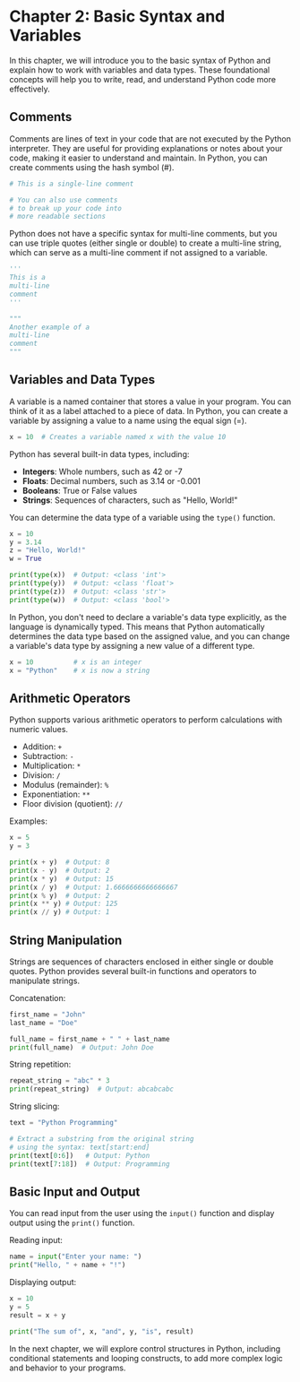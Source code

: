 # Chapter 2: Basic Syntax and Variables

In this chapter, we will introduce you to the basic syntax of Python and explain how to work with variables and data types. These foundational concepts will help you to write, read, and understand Python code more effectively.

## Comments

Comments are lines of text in your code that are not executed by the Python interpreter. They are useful for providing explanations or notes about your code, making it easier to understand and maintain. In Python, you can create comments using the hash symbol (#).

```python
# This is a single-line comment

# You can also use comments
# to break up your code into
# more readable sections
```

Python does not have a specific syntax for multi-line comments, but you can use triple quotes (either single or double) to create a multi-line string, which can serve as a multi-line comment if not assigned to a variable.

```python
'''
This is a
multi-line
comment
'''

"""
Another example of a
multi-line
comment
"""
```

## Variables and Data Types

A variable is a named container that stores a value in your program. You can think of it as a label attached to a piece of data. In Python, you can create a variable by assigning a value to a name using the equal sign (=).

```python
x = 10  # Creates a variable named x with the value 10
```

Python has several built-in data types, including:

- **Integers**: Whole numbers, such as 42 or -7
- **Floats**: Decimal numbers, such as 3.14 or -0.001
- **Booleans**: True or False values
- **Strings**: Sequences of characters, such as "Hello, World!"

You can determine the data type of a variable using the `type()` function.

```python
x = 10
y = 3.14
z = "Hello, World!"
w = True

print(type(x))  # Output: <class 'int'>
print(type(y))  # Output: <class 'float'>
print(type(z))  # Output: <class 'str'>
print(type(w))  # Output: <class 'bool'>
```

In Python, you don't need to declare a variable's data type explicitly, as the language is dynamically typed. This means that Python automatically determines the data type based on the assigned value, and you can change a variable's data type by assigning a new value of a different type.

```python
x = 10          # x is an integer
x = "Python"    # x is now a string
```

## Arithmetic Operators

Python supports various arithmetic operators to perform calculations with numeric values.

- Addition: `+`
- Subtraction: `-`
- Multiplication: `*`
- Division: `/`
- Modulus (remainder): `%`
- Exponentiation: `**`
- Floor division (quotient): `//`

Examples:

```python
x = 5
y = 3

print(x + y)  # Output: 8
print(x - y)  # Output: 2
print(x * y)  # Output: 15
print(x / y)  # Output: 1.6666666666666667
print(x % y)  # Output: 2
print(x ** y) # Output: 125
print(x // y) # Output: 1
```

## String Manipulation

Strings are sequences of characters enclosed in either single or double quotes. Python provides several built-in functions and operators to manipulate strings.

Concatenation:

```python
first_name = "John"
last_name = "Doe"

full_name = first_name + " " + last_name
print(full_name)  # Output: John Doe
```

String repetition:

```python
repeat_string = "abc" * 3
print(repeat_string)  # Output: abcabcabc
```

String slicing:

```python
text = "Python Programming"

# Extract a substring from the original string
# using the syntax: text[start:end]
print(text[0:6])   # Output: Python
print(text[7:18])  # Output: Programming
```

## Basic Input and Output

You can read input from the user using the `input()` function and display output using the `print()` function.

Reading input:

```python
name = input("Enter your name: ")
print("Hello, " + name + "!")
```

Displaying output:

```python
x = 10
y = 5
result = x + y

print("The sum of", x, "and", y, "is", result)
```

In the next chapter, we will explore control structures in Python, including conditional statements and looping constructs, to add more complex logic and behavior to your programs.
